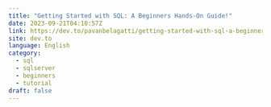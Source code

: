 ```yaml
---
title: "Getting Started with SQL: A Beginners Hands-On Guide!"
date: 2023-09-21T04:10:57Z
link: https://dev.to/pavanbelagatti/getting-started-with-sql-a-beginners-hands-on-guide-46p1?utm_medium=RSS&utm_source=news.12bit.vn
site: dev.to
language: English
category:
  - sql
  - sqlserver
  - beginners
  - tutorial
draft: false
---
```

